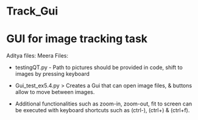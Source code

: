 # Track_Gui
# GUI for image tracking task

Aditya files:
Meera Files:
- testingQT.py - Path to pictures should be provided in code, shift to images by pressing keyboard

- Gui_test_ex5.4.py > Creates a Gui that can open image files, & buttons allow to move between images. 
- Additional functionalities such as zoom-in, zoom-out, fit to screen can be executed with keyboard shortcuts such as (ctrl-), (ctrl+) & (ctrl+f).  
